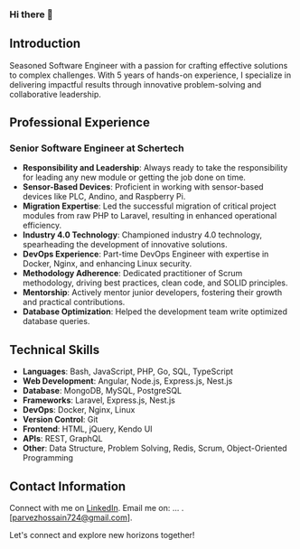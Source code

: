 ### Hi there 👋

## Introduction

Seasoned Software Engineer with a passion for crafting effective solutions to complex challenges. With 5 years of hands-on experience, I specialize in delivering impactful results through innovative problem-solving and collaborative leadership.

## Professional Experience

### Senior Software Engineer at Schertech

- **Responsibility and Leadership**: Always ready to take the responsibility for leading any new module or getting the job done on time.
- **Sensor-Based Devices**: Proficient in working with sensor-based devices like PLC, Andino, and Raspberry Pi.
- **Migration Expertise**: Led the successful migration of critical project modules from raw PHP to Laravel, resulting in enhanced operational efficiency.
- **Industry 4.0 Technology**: Championed industry 4.0 technology, spearheading the development of innovative solutions.
- **DevOps Experience**: Part-time DevOps Engineer with expertise in Docker, Nginx, and enhancing Linux security.
- **Methodology Adherence**: Dedicated practitioner of Scrum methodology, driving best practices, clean code, and SOLID principles.
- **Mentorship**: Actively mentor junior developers, fostering their growth and practical contributions.
- **Database Optimization**: Helped the development team write optimized database queries.

## Technical Skills

- **Languages**: Bash, JavaScript, PHP, Go, SQL, TypeScript
- **Web Development**: Angular, Node.js, Express.js, Nest.js
- **Database**: MongoDB, MySQL, PostgreSQL
- **Frameworks**: Laravel, Express.js, Nest.js
- **DevOps**: Docker, Nginx, Linux
- **Version Control**: Git
- **Frontend**: HTML, jQuery, Kendo UI
- **APIs**: REST, GraphQL
- **Other**: Data Structure, Problem Solving, Redis, Scrum, Object-Oriented Programming

## Contact Information

Connect with me on [LinkedIn](https://www.linkedin.com/in/parvez-hossain).
Email me on: ... .[parvezhossain724@gmail.com].

Let's connect and explore new horizons together!

<!--
**ParvezHossain/ParvezHossain** is a ✨ _special_ ✨ repository because its `README.md` (this file) appears on your GitHub profile.

Here are some ideas to get you started:

- 🔭 I’m currently working on ...
- 🌱 I’m currently learning ...
- 👯 I’m looking to collaborate on ...
- 🤔 I’m looking for help with ...
- 💬 Ask me about ...
- 📫 How to reach me: ...
- 😄 Pronouns: ...
- ⚡ Fun fact: ...
-->
